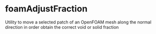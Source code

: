 # foamAdjustFraction
Utility to move a selected patch of an OpenFOAM mesh along the normal direction in order obtain the correct void or solid fraction
